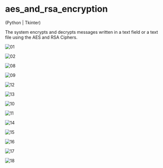 # aes_and_rsa_encryption
(Python | Tkinter)

The system encrypts and decrypts messages written in a text field or a text file using the AES and RSA Ciphers. 

![01](https://github.com/jose-ambrosioo/aes_and_rsa_encryption/assets/59221796/11581b65-b46d-451c-abeb-10dc87dfe832)

![02](https://github.com/jose-ambrosioo/aes_and_rsa_encryption/assets/59221796/189ec011-00a7-4617-98cc-966e2f4558d7)

![08](https://github.com/jose-ambrosioo/aes_and_rsa_encryption/assets/59221796/5ea5ed95-43b4-46a9-bf74-3ce0f5d8f7d0)

![09](https://github.com/jose-ambrosioo/aes_and_rsa_encryption/assets/59221796/f193de0a-bb31-4440-b97d-0ff9d2e7b28c)

![12](https://github.com/jose-ambrosioo/aes_and_rsa_encryption/assets/59221796/f1122e5d-5ac0-4e64-b2db-e818943379a7)

![13](https://github.com/jose-ambrosioo/aes_and_rsa_encryption/assets/59221796/36cfb23e-b288-41df-bda5-ade3012df9c3)

![10](https://github.com/jose-ambrosioo/aes_and_rsa_encryption/assets/59221796/fc9d0baa-8e24-4d0a-98ba-baa464a6f069)

![11](https://github.com/jose-ambrosioo/aes_and_rsa_encryption/assets/59221796/e18613a8-bb0f-4003-a034-6dd86ed0a4a6)

![14](https://github.com/jose-ambrosioo/aes_and_rsa_encryption/assets/59221796/8ee02a71-584f-4194-8601-495e14025a8e)

![15](https://github.com/jose-ambrosioo/aes_and_rsa_encryption/assets/59221796/4e2cb3d2-46f4-4668-9004-0961334e36da)

![16](https://github.com/jose-ambrosioo/aes_and_rsa_encryption/assets/59221796/2b0c27c6-d26a-45af-8223-8405e504327a)

![17](https://github.com/jose-ambrosioo/aes_and_rsa_encryption/assets/59221796/ae3bfc05-0420-4bfe-92a5-b06f0ac1dbaf)

![18](https://github.com/jose-ambrosioo/aes_and_rsa_encryption/assets/59221796/c199f8e9-5601-4aca-8808-e997dfbb3752)












